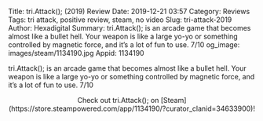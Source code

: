 Title: tri.Attack(); (2019) Review
Date: 2019-12-21 03:57
Category: Reviews
Tags: tri attack, positive review, steam, no video
Slug: tri-attack-2019
Author: Hexadigital
Summary: tri.Attack(); is an arcade game that becomes almost like a bullet hell. Your weapon is like a large yo-yo or something controlled by magnetic force, and it’s a lot of fun to use. 7/10
og_image: images/steam/1134190.jpg
Appid: 1134190

tri.Attack(); is an arcade game that becomes almost like a bullet hell. Your weapon is like a large yo-yo or something controlled by magnetic force, and it’s a lot of fun to use. 7/10

<center>Check out tri.Attack(); on [Steam](https://store.steampowered.com/app/1134190/?curator_clanid=34633900)!</center>